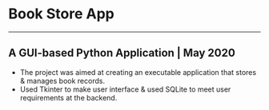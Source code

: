 # Book Store App 
---
## A GUI-based Python Application | May 2020
- The project was aimed at creating an executable application that stores & manages book records.
- Used Tkinter to make user interface & used SQLite to meet user requirements at the backend.
